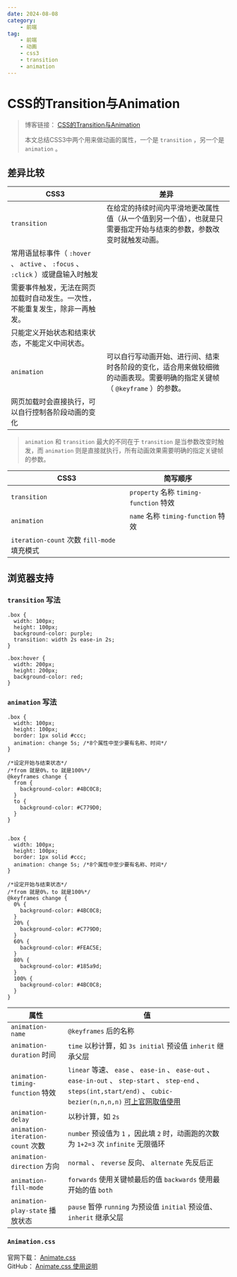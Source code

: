 ```yaml
---
date: 2024-08-08
category:
    - 前端
tag:
    - 前端
    - 动画
    - css3
    - transition
    - animation
---
```

 # CSS的Transition与Animation
> 博客链接： [ CSS的Transition与Animation ]()
>
> 本文总结CSS3中两个用来做动画的属性，一个是 ` transition ` ，另一个是 ` animation ` 。

##  差异比较

CSS3  |  差异   
---|---  
` transition ` |  在给定的持续时间内平滑地更改属性值（从一个值到另一个值），也就是只需要指定开始与结束的参数，参数改变时就触发动画。   
|  常用语鼠标事件（ ` :hover ` 、 ` active ` 、 ` :focus ` 、 ` :click ` ）或键盘输入时触发  
|  需要事件触发，无法在网页加载时自动发生。一次性，不能重复发生，除非一再触发。  
|  只能定义开始状态和结束状态，不能定义中间状态。  
` animation ` |  可以自行写动画开始、进行间、结束时各阶段的变化，适合用来做较细微的动画表现。需要明确的指定关键帧（ ` @keyframe ` ）的参数。   
|  网页加载时会直接执行，可以自行控制各阶段动画的变化  
  
> ` animation ` 和 ` transition ` 最大的不同在于 ` transition ` 是当参数改变时触发，而 `
> animation ` 则是直接就执行，所有动画效果需要明确的指定关键帧的参数。

CSS3  |  简写顺序   
---|---  
` transition ` |  ` property ` 名称 ` timing-function ` 特效   
` animation ` |  ` name ` 名称 ` timing-function ` 特效   
|  ` iteration-count ` 次数 ` fill-mode ` 填充模式  
  
##  浏览器支持

###  ` transition ` 写法

    
    
    .box {
      width: 100px;
      height: 100px;
      background-color: purple;
      transition: width 2s ease-in 2s;
    }
    
    .box:hover {
      width: 200px;
      height: 200px;
      background-color: red;
    }

###  ` animation ` 写法

    
    
    .box {
      width: 100px;
      height: 100px;
      border: 1px solid #ccc;
      animation: change 5s; /*8个属性中至少要有名称、时间*/
    }
    
    /*设定开始与结束状态*/
    /*from 就是0%，to 就是100%*/
    @keyframes change {
      from {
        background-color: #4BC0C8;
      }
      to {
        background-color: #C779D0;
      }
    }
    
    
    .box {
      width: 100px;
      height: 100px;
      border: 1px solid #ccc;
      animation: change 5s; /*8个属性中至少要有名称、时间*/
    }
    
    /*设定开始与结束状态*/
    /*from 就是0%，to 就是100%*/
    @keyframes change {
      0% {
        background-color: #4BC0C8;
      }
      20% {
        background-color: #C779D0;
      }
      60% {
        background-color: #FEAC5E;
      }
      80% {
        background-color: #185a9d;
      }
      100% {
        background-color: #4BC0C8;
      }
    }

属性  |  值   
---|---  
` animation-name ` |  ` @keyframes ` 后的名称   
` animation-duration ` 时间  |  ` time ` 以秒计算，如 ` 3s initial ` 预设值 ` inherit ` 继承父层   
` animation-timing-function ` 特效  |  ` linear ` 等速、 ` ease ` 、 ` ease-in ` 、 ` ease-out ` 、 ` ease-in-out ` 、 ` step-start ` 、 ` step-end ` 、 ` steps(int,start/end) ` 、 ` cubic-bezier(n,n,n,n) ` [ 可上官网取值使用 ]()  
` animation-delay ` |  以秒计算，如 ` 2s `  
` animation-iteration-count ` 次数  |  ` number ` 预设值为 ` 1 ` ，因此填 ` 2 ` 时，动画跑的次数为 ` 1+2=3 ` 次 ` infinite ` 无限循环   
` animation-direction ` 方向  |  ` normal ` 、 ` reverse ` 反向、 ` alternate ` 先反后正   
` animation-fill-mode ` |  ` forwards ` 使用关键帧最后的值 ` backwards ` 使用最开始的值 ` both `  
` animation-play-state ` 播放状态  |  ` pause ` 暂停 ` running ` 为预设值 ` initial ` 预设值、 ` inherit ` 继承父层   
  
###  ` Animation.css `

官网下载： [ Animate.css ]()  
GitHub： [ Animate.css 使用说明 ]()

